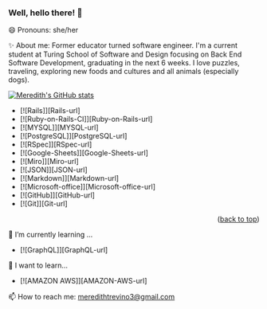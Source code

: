 ### Well, hello there! 👋 
😄 Pronouns: she/her

✨ About me: Former educator turned software engineer. I'm a current student at Turing School of Software and Design focusing on Back End Software Development, graduating in the next 6 weeks. I love puzzles, traveling, exploring new foods and cultures and all animals (especially dogs).

[![Meredith's GitHub stats](https://github-readme-stats.vercel.app/api?username=MATrevino)](https://github.com/anuraghazra/github-readme-stats)

* [![Rails]][Rails-url]
* [![Ruby-on-Rails-CI]][Ruby-on-Rails-url]
* [![MYSQL]][MYSQL-url]
* [![PostgreSQL]][PostgreSQL-url]
* [![RSpec]][RSpec-url]
* [![Google-Sheets]][Google-Sheets-url]
* [![Miro]][Miro-url]
* [![JSON]][JSON-url]
* [![Markdown]][Markdown-url]
* [![Microsoft-office]][Microsoft-office-url]
* [![GitHub]][GitHub-url]
* [![Git]][Git-url]

<p align="right">(<a href="#readme-top">back to top</a>)</p>

🌱 I’m currently learning ...
* [![GraphQL]][GraphQL-url]

🤔 I want to learn...
* [![AMAZON AWS]][AMAZON-AWS-url]

📫 How to reach me: 
meredithtrevino3@gmail.com
